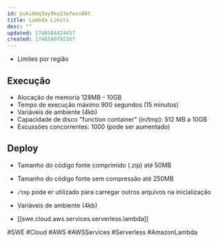 ```yaml
---
id: puki8mq3uy9ka33wfwss88t
title: Lambda Limits
desc: ""
updated: 1746584424457
created: 1746580792167
---
```


- Limites por região

## Execução

- Alocação de memoria 128MB - 10GB
- Tempo de execução máximo 900 segundos (15 minutos)
- Variáveis de ambiente (4kb)
- Capacidade de disco "function container" (in/tmp): 512 MB a 10GB
- Excussões concorrentes: 1000 (pode ser aumentado)

## Deploy

- Tamanho do código fonte comprimido (.zip) até 50MB
- Tamanho do código fonte sem compressão até 250MB
- `/tmp` pode er utilizado para carregar outros arquivos na inicialização
- Variáveis de ambiente (4kb)

- [[swe.cloud.aws.services.serverless.lambda]]

#SWE #Cloud #AWS #AWSServices #Serverless #AmazonLambda
